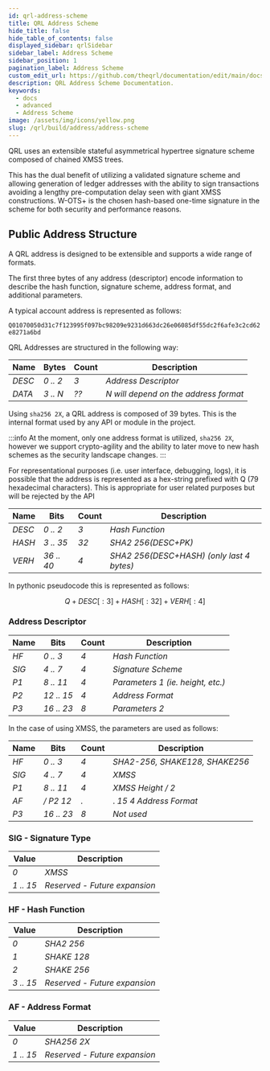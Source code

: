 ```yaml
---
id: qrl-address-scheme
title: QRL Address Scheme
hide_title: false
hide_table_of_contents: false
displayed_sidebar: qrlSidebar
sidebar_label: Address Scheme
sidebar_position: 1
pagination_label: Address Scheme
custom_edit_url: https://github.com/theqrl/documentation/edit/main/docs/Build/Address/address-scheme.md
description: QRL Address Scheme Documentation.
keywords:
  - docs
  - advanced
  - Address Scheme
image: /assets/img/icons/yellow.png
slug: /qrl/build/address/address-scheme
---
```



QRL uses an extensible stateful asymmetrical hypertree signature scheme composed of chained XMSS trees. 

This has the dual benefit of utilizing a validated signature scheme and allowing generation of ledger addresses with the ability to sign transactions avoiding a lengthy pre-computation delay seen with giant XMSS constructions. W-OTS+ is the chosen hash-based one-time signature in the scheme for both security and performance reasons.


## Public Address Structure

A QRL address is designed to be extensible and supports a wide range of formats. 

The first three bytes of any address (descriptor) encode information to describe the hash function, signature scheme, address format, and additional parameters.

A typical account address is represented as follows:

`Q01070050d31c7f123995f097bc98209e9231d663dc26e06085df55dc2f6afe3c2cd62e8271a6bd`



QRL Addresses are structured in the following way:

| Name | Bytes | Count | Description |
| ---- | ----- | ----- | ----------- |
| *DESC* | *0 .. 2* | *3* |  *Address Descriptor* |
| *DATA* | *3 .. N* | *??* | *N will depend on the address format* | 

Using `sha256 2X`, a QRL address is composed of 39 bytes. This is the internal format used by any API or module in the project. 

:::info
At the moment, only one address format is utilized,  `sha256 2X`, however we support crypto-agility and the ability to later move to new hash schemes as the security landscape changes.
:::


For representational purposes (i.e. user interface, debugging, logs), it is possible that the address is represented as a hex-string prefixed with Q (79 hexadecimal characters). This is appropriate for user related purposes but will be rejected by the API

| Name | Bits | Count | Description |
| ---- | ---- | ----- | ----------- |
| *DESC* | *0 .. 2* | *3* | *Hash Function* | 
| *HASH* | *3 .. 35* | *32* | *SHA2 256(DESC+PK)* | 
| *VERH* | *36 .. 40* | *4* | *SHA2 256(DESC+HASH) (only last 4 bytes)* | 

In pythonic pseudocode this is represented as follows:

$$
Q + DESC[: 3] + HASH[: 32] + V ERH[: 4]
$$


### Address Descriptor

| Name | Bits | Count | Description |
| ---- | ---- | ----- | ----------- |
| *HF* | *0 .. 3* | *4* | *Hash Function* |
| *SIG* | *4 .. 7* | *4* | *Signature Scheme* |
| *P1* | *8 .. 11* | *4* | *Parameters 1 (ie. height, etc.)* |
| *P2* | *12 .. 15* | *4* | *Address Format* |
| *P3* | *16 .. 23* | *8* | *Parameters 2* |

In the case of using XMSS, the parameters are used as follows:

| Name | Bits | Count | Description |
| ---- | ---- | ----- | ----------- |
| *HF* | *0 .. 3* | *4* | *SHA2-256, SHAKE128, SHAKE256* |
| *SIG* | *4 .. 7* | *4* | *XMSS* |
| *P1* | *8 .. 11* | *4* | *XMSS Height / 2* |
| *AF* | */ P2 12* | *.* |. *15 4 Address Format* |
| *P3* | *16 .. 23* | *8* | *Not used* |

### SIG - Signature Type

| Value |  Description |
| ----- | ------------ |
| *0* | *XMSS* |
| *1 .. 15* | *Reserved - Future expansion* |

### HF - Hash Function

| Value | Description |
| ----- | ----------- |
| *0* | *SHA2 256* |
| *1* | *SHAKE 128* |
| *2* | *SHAKE 256* |
| *3 .. 15* | *Reserved - Future expansion* |


### AF - Address Format
| Value | Description |
| ----- | ----------- | 
| *0* | *SHA256 2X* |
| *1 .. 15* | *Reserved - Future expansion* |